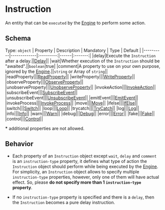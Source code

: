 # Instruction

An entity that can be `executed` by the [Engine] to perform some action.

## Schema
Type: `object`
| Property | Description | Mandatory | Type | Default |
|----------|-------------|:---------:|------|:-------:|
|delay|Execute the `Instruction` after a delay.||[Delay]||
|wait|Whether execution of the `Instruction` should be "awaited".||`boolean`|true|
|comment|A property to use on your own purpose, ignored by the [Engine].||`string` or Array of `string`||
|readProperty|||[ReadProperty]||
|writeProperty|||[WriteProperty]||
|observeProperty|||[ObserveProperty]||
|unobserveProperty|||[UnobserveProperty]||
|invokeAction|||[InvokeAction]||
|subscribeEvent|||[SubscribeEvent]||
|unsubscribeEvent|||[UnsubscribeEvent]||
|emitEvent|||[EmitEvent]||
|invokeProcess|||[InvokeProcess]||
|move|||[Move]||
|ifelse|||[IfElse]||
|switch|||[Switch]||
|loop|||[Loop]||
|trycatch|||[TryCatch]||
|log|||[Log]||
|info|||[Info]||
|warn|||[Warn]||
|debug|||[Debug]||
|error|||[Error]||
|fake|||[Fake]||
|control|||[Control]||

**\*** additional properties are not allowed.

## Behavior
- Each property of an `Instruction` object except `wait`, `delay` and `comment` is an `instruction-type` property, it defines what type of action the `Instruction` object should perform while being executed by the [Engine]. For simplicity, an `Instruction` object allows to specify multiple `instruction-type` properties, however, only one of them will have actual effect. So, please **do not specify more than 1 `instruction-type` property**.  

<!--  TODO: please sounds interesting here, it makes want to try :D
So what is the problem? which one of the will have effect?  -->

- If no `instruction-type` property is specified and there is a `delay`, then the `Instruction` becomes a pure delay instruction.



[Engine]: ../Definitions.md#virtual-thing-engine-and-engine

[Delay]: ../helper_components/Delay.md

[ReadProperty]: ReadProperty.md
[WriteProperty]: WriteProperty.md
[ObserveProperty]: ObserveProperty.md
[UnobserveProperty]: UnobserveProperty.md
[InvokeAction]: InvokeAction.md
[SubscribeEvent]: SubscribeEvent.md
[UnsubscribeEvent]: UnsubscribeEvent.md
[EmitEvent]: EmitEvent.md
[InvokeProcess]: InvokeProcess.md
[Move]: Move.md
[IfElse]: IfElse.md
[Switch]: Switch.md
[Loop]: Loop.md
[TryCatch]: TryCatch.md
[Fake]: Fake.md
[Control]: Control.md
[Log]: Console.md#Log
[Info]: Console.md#Info
[Warn]: Console.md#Warn
[Debug]: Console.md#Debug
[Error]: Console.md#Error